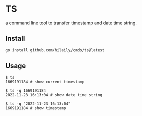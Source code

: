 # TS

a command line tool to transfer timestamp and date time string.

## Install

```shell
go install github.com/hilaily/cmds/ts@latest
```

## Usage

```shell
$ ts 
1669191184 # show current timestamp

$ ts -q 1669191184
2022-11-23 16:13:04 # show date time string

$ ts -q "2022-11-23 16:13:04"
1669191184 # show timestamp
```

